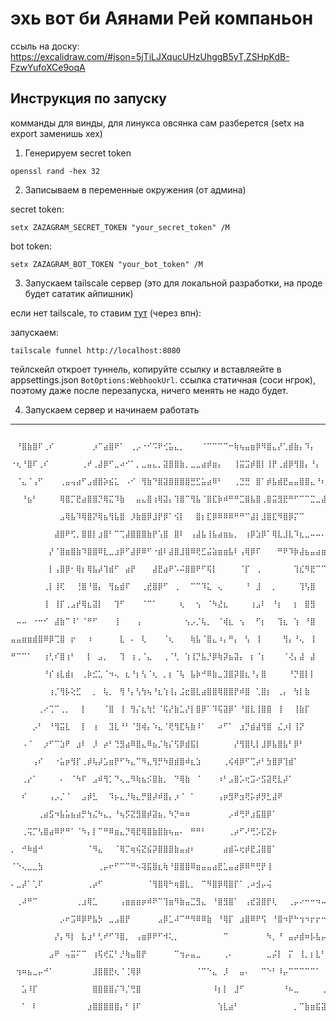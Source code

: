 # эхь вот би Аянами Рей компаньон

ссыль на доску: https://excalidraw.com/#json=5jTiLJXqucUHzUhggB5yT,ZSHpKdB-FzwYufoXCe9oqA

## Инструкция по запуску

комманды для винды, для линукса овсянка сам разберется (setx на export заменишь хех)

1. Генерируем secret token

``` shell
openssl rand -hex 32
```

2. Записываем в переменные окружения (от админа)

secret token:
``` shell
setx ZAZAGRAM_SECRET_TOKEN "your_secret_token" /M
```

bot token:
``` shell
setx ZAZAGRAM_BOT_TOKEN "your_bot_token" /M
```

3. Запускаем tailscale сервер (это для локальной разработки, на проде будет сататик айпишник)

если нет tailscale, то ставим [тут](https://tailscale.com/download) (через впн):


запускаем:
``` shell
tailscale funnel http://localhost:8080
```

тейлскейл откроет туннель, копируйте ссылку и вставляейте в appsettings.json `BotOptions:WebhookUrl`. ссылка статичная (соси нгрок), поэтому даже после перезапуска, ничего менять не надо будет.

4. Запускаем сервер и начинаем работать

---

```
    ⠀⠘⣿⣷⣿⠏⢀⠎⠀⠀⠀⠀⠀⠀⠀⡰⠉⣴⣿⠟⠁⠀⢀⡠⠐⠊⠩⠟⢊⣥⣄⡀⠀⠀⠀⠈⠉⠉⠉⠉⠒⢷⢦⣤⣶⡿⠻⣿⣄⡜⢁⣾⣷⡄⠹⡄⠀⠀⠀⠀⠀⠀⠀⠀⠀
    ⠐⢆⠘⣿⠏⢀⠎⠀⠀⠀⠀⠀⠀⢀⠞⢀⣼⡿⠋⣀⠴⠊⠁⡀⣀⣤⣄⡀⣽⣿⣿⣷⡀⣀⣀⣴⡾⣶⡄⠀⠀⢸⣭⣩⡾⣿⡇⢸⡟⢀⣾⡿⢻⣿⡄⠘⡄⠀⠀⠀⠀⠀⠀⠀⠀
    ⠀⠈⣄⠈⢠⠋⠀⠀⠀⢀⣤⢤⣴⠋⣠⣾⣿⡵⣮⣅⠀⠠⠊⠀⢻⣷⠙⣿⣽⣿⣿⣿⣿⣛⣋⣥⣴⠿⠃⠀⠀⢀⣙⣛⠀⣿⠁⡾⣧⣾⣟⣤⣤⣿⣿⣄⠘⠆⠀⠀⠀⠀⠀⠀⠀
    ⠀⠀⠘⣦⠃⠀⠀⠀⠀⢿⣿⡉⣟⣴⣿⣿⡙⢿⣍⠹⣷⠀⠀⣤⣄⣿⢰⢿⣽⡄⢹⣿⠉⢻⣧⠈⣿⣏⡷⠾⠛⠛⣉⣿⣧⣿⢀⣿⣭⣻⣟⠛⠋⠉⠉⣉⣀⣼⣦⣤⣤⣦⠀⢰⡄
    ⠀⠀⠀⠀⠀⠀⠀⠀⠀⣠⢿⣧⠹⢿⣿⡝⢿⣦⢻⣧⣿⠀⡸⣷⣿⡿⣸⡟⡿⠁⢪⡇⠀⠀⣿⡆⣏⡿⠿⠿⠿⠛⠛⠉⣼⡇⣸⣿⣏⠻⣿⡿⡍⠉⠀⠀⠀⠀⠘⣿⣿⣿⣿⣿⡇
    ⠀⠀⠀⠀⠀⠀⠀⠀⣼⣿⠟⢋⡀⣿⣿⡇⣰⣿⠃⠉⢉⣼⣿⣿⣿⣷⡟⢡⣿⠀⣿⠇⠀⢠⣼⣧⢸⣧⣴⣶⣦⡀⠀⢰⡿⣱⡿⠁⢿⣇⣸⣇⠹⣆⣀⠤⠤⠄⠒⠛⠉⠙⣋⣘⣩
    ⠀⠀⠀⠀⠀⠀⠀⡜⠈⣿⣶⣿⣷⠹⣿⣿⠿⣇⣀⣰⡿⠋⣼⡿⠿⠋⠐⣾⠇⣼⣿⣸⣿⠿⢟⣋⣬⣵⣶⣶⣧⠇⢠⢿⡿⠏⠀⠀⠀⠛⠟⠹⡷⣼⣦⣤⣴⣶⣶⣿⣿⣿⣿⣿⣿
    ⠀⠀⠀⠀⠀⠀⠀⡇⢠⣿⡿⠂⢿⡆⢿⣧⡼⢹⣾⠋⠀⣴⡟⠀⠀⠀⣼⣟⣴⠟⠡⠬⣿⣿⠟⠋⢯⡇⠀⠀⠀⠀⠈⡏⠀⢀⠀⠀⠀⠀⠀⠀⢹⣎⠻⣟⠉⠉⠁⠀⢰⣶⣶⡠⣶
    ⠀⠀⠀⠀⠀⠀⢀⡇⢸⢏⠀⠀⢘⣿⠘⣿⡄⠀⢻⣦⣾⠏⠀⠀⢀⣞⣿⡿⠋⠀⢀⠀⠀⠉⠉⠹⣅⠀⢄⠀⠀⠀⠀⠘⠀⣸⠀⠀⡀⠀⠀⠀⠀⢹⢣⣿⠀⠀⠀⠀⠀⠀⠀⠀⠀
    ⠀⠀⠀⠀⠀⠀⢸⠀⢸⡏⢀⣠⡞⢿⣆⣽⡇⠀⠀⢹⠋⠀⠀⠀⠈⠉⠁⠀⠀⠀⠀⢆⠀⠀⢢⠀⠈⠳⣜⣆⠀⠀⠀⠀⢰⣠⠇⠀⠘⡆⠀⠀⡆⠀⣿⣻⠀⠀⠀⠀⠀⠀⠀⠀⠀
    ⠀⠤⠤⠀⠐⠒⠊⠀⣼⣷⠉⠸⠁⠈⠛⠋⠀⠀⠀⢸⠀⠀⠀⢠⠀⠀⠀⠀⠀⠀⠀⠀⢢⡠⡈⢧⡀⠀⠈⢾⣆⠀⢢⠀⠀⠋⡆⠀⠀⢹⣆⠀⢱⠀⠘⣿⠀⠀⠀⠀⠀⢠⣄⡀⠀
    ⣤⣤⣶⣶⣾⣿⠿⡿⢉⣿⠀⡖⠀⠀⠰⠀⠀⠀⠀⠀⣇⠀⠄⠀⢇⠀⠀⠀⠈⢆⠀⠀⠀⢷⣧⠈⣿⣄⠰⡄⠛⡄⠀⢣⠀⢸⠀⠀⠀⠀⢻⡄⠘⢄⠀⢸⠀⠀⠀⠀⢠⣸⣿⣯⣤
    ⠛⠉⠉⠁⠀⠀⢰⢃⠎⣿⢰⠃⠀⠀⡇⠀⣠⡀⠀⠀⢹⠀⢰⢀⠈⣄⠀⠀⢀⠈⢃⠀⢱⢸⡙⣧⡘⡿⢷⡽⣦⣽⡄⠀⡆⠈⡆⠀⠀⠀⠈⢜⡄⣼⠀⣼⠀⠀⠀⠀⠈⣿⣿⣿⠯
    ⠀⠀⠀⠀⠀⠀⠘⡎⢰⣇⣾⡆⠀⢀⡷⣊⣁⠈⠲⢄⠀⣆⠘⡆⢣⠈⢆⠀⡀⡆⠈⢧⠀⣧⡷⠚⠿⣷⣀⣹⣿⡽⣿⣆⠘⡄⣿⠀⠀⠀⠀⠘⡙⣿⡇⡇⠀⠀⠀⠀⣶⣿⣿⣽⣷
    ⠀⠀⠀⠀⠀⠀⠀⢰⡈⢻⡧⢕⣋⠀⠀⡀⠀⢧⡀⠀⢻⠘⡄⢣⢳⢦⠘⣆⢱⢸⡄⣨⣖⣿⣇⣴⣿⣿⢿⣿⣿⡟⠾⣿⠀⢁⣿⡆⠀⢀⡄⠀⢳⡇⣷⠀⠀⠀⠀⠀⢸⣿⣿⣷⣟
    ⠀⠀⠀⠀⠀⢀⠔⢉⠉⢀⡀⠀⠀⡇⠀⠀⠀⠈⣿⠀⢸⠀⢻⡌⣆⢳⡃⠈⢯⡜⣷⣁⡜⡇⣿⡿⠁⠹⢯⣽⡿⠁⠘⣿⣇⢸⣿⣿⠀⢸⠀⠀⢸⣷⡏⠀⠀⠀⠀⠀⢸⣿⣿⡿⣿
    ⠀⠀⠀⠀⡠⠃⠀⠘⢻⣭⣇⠀⠀⡇⠀⢰⠀⠀⣹⣇⠘⠃⠈⣻⢾⡄⠱⣄⠈⢟⢻⣏⢧⣷⠸⠁⠀⠀⠴⠋⠁⠀⣰⡙⣾⣼⢻⣿⠀⣌⡰⡇⢸⡝⠀⠀⠀⠀⠀⠀⣼⢻⣿⡇⢉
    ⠀⠀⠠⠈⠀⠀⡰⠋⠉⣱⠟⠀⣰⠇⠀⡸⠀⡴⠃⢙⣻⣴⠿⣿⣄⠿⣦⡈⢷⡌⢫⡿⣾⣯⡇⠀⠀⠀⠀⠀⠀⡜⢻⣿⢇⡇⣸⡿⣧⣿⣧⠃⡿⠃⠀⠀⠀⠀⠀⠀⠠⣬⣋⠁⠉
    ⠀⠀⠀⠀⢠⠎⠀⠀⠐⣥⡶⢻⡏⢀⡾⢧⡼⣡⣶⡟⠋⠳⣄⠉⠻⣄⢻⡛⠳⣿⣾⣿⠾⣆⣱⠀⠀⠀⠀⢀⢮⢾⡿⠋⢉⡴⠃⣳⣿⡿⢹⣾⠁⠀⠀⠀⠀⠀⠀⠀⠀⢹⣿⣷⣦
    ⠀⠀⢀⡔⠁⠀⠀⠀⠀⠄⠀⠈⠳⠏⠀⣠⠾⢻⡁⠙⢄⣀⠻⢷⣦⡪⣿⣷⡀⠀⠙⢿⣷⠀⠈⠀⠀⠀⠰⠃⣠⣿⡡⢖⣩⠔⣫⣽⢟⣇⡼⠁⠀⠀⠀⠀⠀⠀⠀⠀⢰⣦⡉⣾⣿
    ⠀⠀⠎⠀⠀⠀⠀⢠⡠⡈⠈⠀⠀⣠⡾⣃⠀⠀⠹⡦⣄⡘⢷⣄⡛⣿⡼⠾⣿⡄⡰⠈⠀⠁⠀⠀⠀⠀⢠⡶⣻⠟⣲⢟⡥⡾⡻⣃⣼⠟⠀⠀⠀⠀⠀⠀⠀⠀⠀⠀⠸⣿⣷⢻⣿
    ⠀⠀⠀⠀⠀⢀⣴⣫⠲⣧⣥⣦⣴⡛⢳⣌⠳⣄⡀⠘⢦⡫⣝⣻⣿⡾⣽⣦⡀⠳⡙⠶⠶⠀⠀⠀⠀⠀⠀⠀⡠⠾⢛⠟⣰⣯⣿⡿⠁⠀⠀⠀⠀⠀⠀⠀⠀⠀⠀⠀⢀⣰⣿⢸⣿
    ⠀⠀⢀⢭⡉⢣⣿⣴⠿⠟⠛⠁⠈⠳⡄⡇⠉⠛⠿⣶⣄⡙⢿⣟⢿⣿⣷⣿⣷⢦⣤⠄⠀⠛⠛⠃⠀⠀⠀⠀⢀⡴⠋⠜⢛⡡⣏⣝⡦⠀⠀⠀⠀⠀⠀⠀⠀⠀⠀⠀⠈⣿⣧⣼⡟
    ⡀⠀⠚⠷⣾⠚⠀⠀⠀⠀⠀⠀⠀⠀⠈⠻⣄⠀⠀⠈⢿⡉⢶⢮⣝⣮⡽⣿⣿⣿⣷⣤⣴⠆⠀⠀⠀⠀⠀⣴⣾⠥⢖⡾⣟⣨⣿⣿⠁⠀⠀⠀⠀⠀⠀⠀⠀⠀⠀⠀⠸⣿⣿⣟⣡
    ⠈⠑⢄⣀⣀⣳⠀⠀⠀⠀⠀⠀⠀⠀⠀⠀⢀⡤⠖⠋⠉⠉⠛⠢⢽⣯⣿⣆⢷⠘⣿⣿⣿⠿⣶⣤⣤⣴⣟⣁⣤⣴⡿⠿⠛⢛⡟⢸⠀⠀⠀⠀⠀⠀⠀⠀⠀⠀⠀⠀⠀⠀⢠⣤⣄
    ⠄⣀⡼⠁⢁⠏⠀⠀⠀⠀⠀⠀⠀⠀⢀⡴⠋⠀⠀⠀⠀⠀⠀⠀⠀⠈⢻⣿⢿⠓⢶⣿⣇⡀⠀⠉⠻⣿⡿⢿⣿⡏⠁⢀⠴⣺⡤⢬⠀⠀⠀⠀⠀⠀⠀⠀⠀⠀⠀⠀⠀⠀⠀⣿⡟
    ⠀⢀⠼⠛⠉⠀⠀⠀⠀⠀⠀⠀⢀⣰⢿⣁⠀⠀⠀⠀⢠⣶⣶⣶⡶⠾⠟⠉⢹⣶⠻⣷⣤⣉⣻⣄⠀⠘⣿⣻⣿⠁⠀⢠⣞⣽⣿⡟⢇⠀⠀⢀⡤⠔⠒⠒⠲⠤⡀⠀⠀⠀⠀⣿⡇
    ⠀⠀⠀⠀⠀⠀⠀⠀⠀⡠⠖⣩⠿⡿⠟⣧⡳⠀⣀⣠⣿⡟⠀⠀⠀⠀⠀⣠⡿⣁⠼⠉⠛⠻⠿⠿⣷⠀⠘⢿⡏⠀⣰⣿⠿⠟⢫⠀⠘⣿⠲⡟⠓⢲⠲⡖⡖⠒⠚⠷⡒⠢⠤⣿⡇
    ⠀⠀⠀⠀⠀⠀⠀⠀⡜⡄⠻⡇⠀⣧⣰⠃⢃⠞⠋⠹⣿⡀⠀⢠⣶⡿⠟⠋⠺⢅⡀⠀⠀⠀⠀⠀⠀⠀⠀⠉⠀⠀⠀⠀⠀⠀⠀⠳⡀⠘⠀⣤⡴⣾⠶⡧⣧⡤⣤⠂⢣⠀⠀⣿⣿
    ⠀⠀⠀⠀⠀⠀⠀⣠⠟⠀⢤⣭⠍⠉⠀⢰⢯⢞⣍⠃⡘⢷⣤⣿⡟⠀⠀⠀⠀⠀⠉⢲⡤⣤⣀⠀⠀⠀⠀⢀⠄⠀⠀⠀⠀⠀⠀⣀⡬⡇⠀⡍⠀⢸⡀⡆⣇⠃⡻⠀⢸⠀⠀⠙⠟
    ⠀⢲⠶⣦⣀⡤⠚⠁⠀⠀⠀⠀⠀⠀⠀⣸⣿⣿⣟⢆⠈⢈⢿⡿⠀⠀⠀⠀⠀⠀⠀⠀⠀⠀⠈⠉⠑⣄⠀⡸⠀⠀⣤⠄⠀⠀⠉⠑⠃⠸⡤⠉⠉⠉⠉⠉⠁⠀⠀⠀⣮⡄⠀⠀⠀
    ⠀⠀⣡⠸⡏⠀⠀⠀⠀⠀⠀⠀⠀⠀⠀⣿⣿⣿⣿⡌⠹⡈⢛⣿⠀⠀⠀⠀⠀⠀⠀⠀⠀⠀⠀⠀⠀⠸⡆⡇⠀⣸⠋⠀⠀⠀⠀⠀⠀⠀⠘⠦⣀⠀⠀⠀⠀⢀⣠⢾⣿⡇⠀⠀⣴
    ⠀⠀⠁⠀⠇⠀⠀⠀⠀⠀⠀⠀⠀⠀⣰⣿⣿⣿⣿⣿⡄⠃⢸⠏⠀⠀⠀⠀⠀⠀⠀⠀⠀⠀⠀⠀⠀⠀⢱⣇⣴⠃⠀⠀⠀⠀⠀⠀⠀⠀⠀⠀⡀⠉⣷⣶⣯⣽⣿⣿⣿⡇⣠⡾⠟
```
